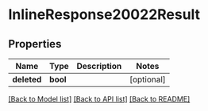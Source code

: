 # InlineResponse20022Result

## Properties
Name | Type | Description | Notes
------------ | ------------- | ------------- | -------------
**deleted** | **bool** |  | [optional] 

[[Back to Model list]](../README.md#documentation-for-models) [[Back to API list]](../README.md#documentation-for-api-endpoints) [[Back to README]](../README.md)


